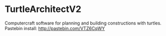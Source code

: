 TurtleArchitectV2
=================
Computercraft software for planning and building constructions with turtles.
Pastebin install: http://pastebin.com/VTZ6CqWY
